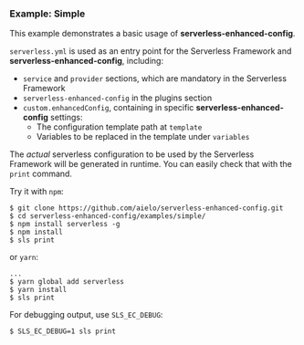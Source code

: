 ### Example: Simple

This example demonstrates a basic usage of **serverless-enhanced-config**.

`serverless.yml` is used as an entry point for the Serverless Framework and **serverless-enhanced-config**, including:
- `service` and `provider` sections, which are mandatory in the Serverless Framework
- `serverless-enhanced-config` in the plugins section
- `custom.enhancedConfig`, containing in specific **serverless-enhanced-config** settings:
  - The configuration template path at `template`
  - Variables to be replaced in the template under `variables`

The *actual* serverless configuration to be used by the Serverless Framework will be generated in runtime. You can easily check that with the `print` command.

Try it with `npm`:
```
$ git clone https://github.com/aielo/serverless-enhanced-config.git
$ cd serverless-enhanced-config/examples/simple/
$ npm install serverless -g
$ npm install
$ sls print
```
or `yarn`:
```
...
$ yarn global add serverless
$ yarn install
$ sls print
```

For debugging output, use `SLS_EC_DEBUG`:
```
$ SLS_EC_DEBUG=1 sls print
```
